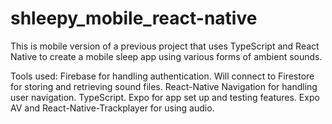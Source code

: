 # shleepy_mobile_react-native
This is mobile version of a previous project that uses TypeScript and React Native to create a mobile sleep app using various forms of ambient sounds.

Tools used: 
Firebase for handling authentication. Will connect to Firestore for storing and retrieving sound files.
React-Native Navigation for handling user navigation. 
TypeScript.
Expo for app set up and testing features.
Expo AV and React-Native-Trackplayer for using audio. 
